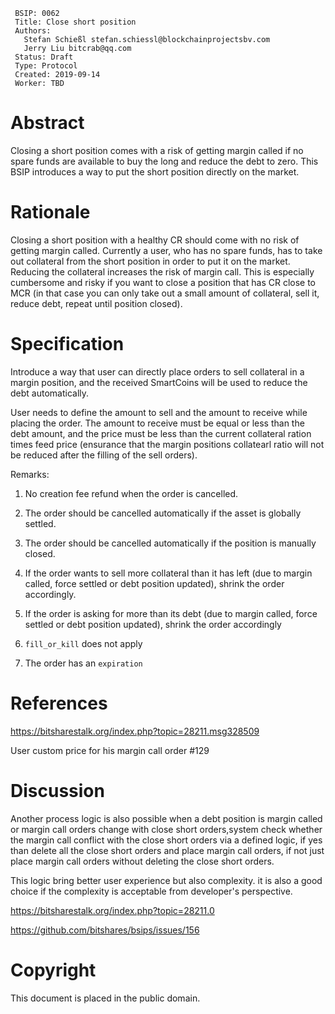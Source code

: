  ```
  BSIP: 0062
  Title: Close short position 
  Authors:
    Stefan Schießl stefan.schiessl@blockchainprojectsbv.com
    Jerry Liu bitcrab@qq.com
  Status: Draft
  Type: Protocol
  Created: 2019-09-14
  Worker: TBD
  ```

# Abstract
Closing a short position comes with a risk of getting margin called if no spare funds are available to buy the long and reduce the debt to zero. This BSIP introduces a way to put the short position directly on the market.

# Rationale
Closing a short position with a healthy CR should come with no risk of getting margin called. Currently a user, who has no spare funds, has to take out collateral from the short position in order to put it on the market. Reducing the collateral increases the risk of margin call. This is especially cumbersome and risky if you want to close a position that has CR close to MCR (in that case you can only take out a small amount of collateral, sell it, reduce debt, repeat until position closed).

# Specification
Introduce a way that user can directly place orders to sell collateral in a margin position, and the received SmartCoins will be used to reduce the debt automatically.

User needs to define the amount to sell and the amount to receive while placing the order. The amount to receive must be equal or less than the debt amount, and the price must be less than the current collateral ration times feed price 
(ensurance that the margin positions collatearl ratio will not be reduced after the filling of the sell orders).

Remarks:
1. No creation fee refund when the order is cancelled.

2. The order should be cancelled automatically if the asset is globally settled.

3. The order should be cancelled automatically if the position is manually closed.

4. If the order wants to sell more collateral than it has left (due to margin called, force settled or debt position updated), shrink the order accordingly.

5. If the order is asking for more than its debt (due to margin called, force settled or debt position updated), shrink the order accordingly

6. `fill_or_kill` does not apply

7. The order has an `expiration`

# References
https://bitsharestalk.org/index.php?topic=28211.msg328509

User custom price for his margin call order #129

# Discussion
Another process logic is also possible when a debt position is margin called or margin call orders change with close short orders,system check whether the margin call conflict with the close short orders via a defined logic, if yes than delete all the close short orders and place margin call orders, if not just place margin call orders without deleting the close short orders.

This logic bring better user experience but also complexity. it is also a good choice if the complexity is acceptable from developer's perspective.

https://bitsharestalk.org/index.php?topic=28211.0

https://github.com/bitshares/bsips/issues/156

# Copyright
This document is placed in the public domain.
